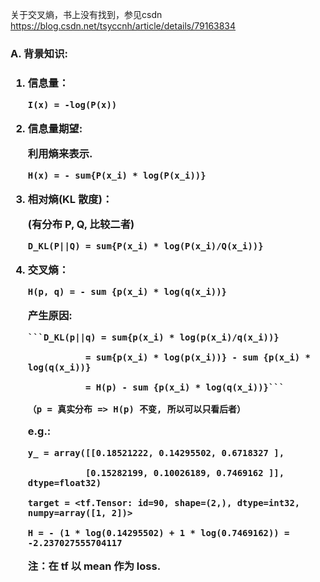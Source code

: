 关于交叉熵，书上没有找到，参见csdn https://blog.csdn.net/tsyccnh/article/details/79163834

<h3> A. 背景知识:<h3>

1. 信息量：

   ```
   I(x) = -log(P(x))
   ```
2. 信息量期望:

   利用熵来表示.

   ```
   H(x) = - sum{P(x_i) * log(P(x_i))}
   ```

3. 相对熵(KL 散度)：

   (有分布 P, Q, 比较二者)

   ```D_KL(P||Q) = sum{P(x_i) * log(P(x_i)/Q(x_i))}```

4. 交叉熵：

   ```H(p, q) = - sum {p(x_i) * log(q(x_i))}```

   产生原因:

       ```D_KL(p||q) = sum{p(x_i) * log(p(x_i)/q(x_i))}
       
                  = sum{p(x_i) * log(p(x_i))} - sum {p(x_i) * log(q(x_i))}
                  
                  = H(p) - sum {p(x_i) * log(q(x_i))}```
                  
       （p = 真实分布 => H(p) 不变, 所以可以只看后者）

    e.g.:

      ```
      y_ = array([[0.18521222, 0.14295502, 0.6718327 ],
      
                 [0.15282199, 0.10026189, 0.7469162 ]], dtype=float32)
                  
      target = <tf.Tensor: id=90, shape=(2,), dtype=int32, numpy=array([1, 2])>
      
      H = - (1 * log(0.14295502) + 1 * log(0.7469162)) = -2.237027555704117
      ```
   
      注：在 tf 以 mean 作为 loss.
   
